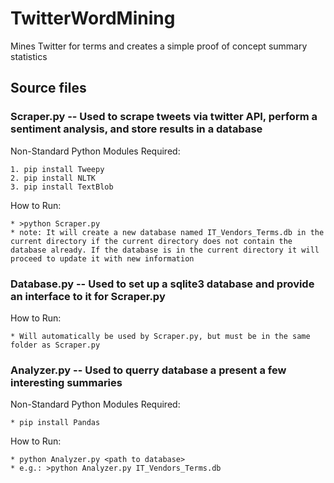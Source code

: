 # TwitterWordMining
Mines Twitter for terms and creates a simple proof of concept summary statistics

## Source files
### Scraper.py -- Used to scrape tweets via twitter API, perform a sentiment analysis, and store results in a database

Non-Standard Python Modules Required:

	1. pip install Tweepy
	2. pip install NLTK
	3. pip install TextBlob
		
How to Run:

	* >python Scraper.py
	* note: It will create a new database named IT_Vendors_Terms.db in the current directory if the current directory does not contain the database already. If the database is in the current directory it will proceed to update it with new information
	
### Database.py -- Used to set up a sqlite3 database and provide an interface to it for Scraper.py

How to Run:

	* Will automatically be used by Scraper.py, but must be in the same folder as Scraper.py


### Analyzer.py -- Used to querry database a present a few interesting summaries

Non-Standard Python Modules Required:

	* pip install Pandas

How to Run:

	* python Analyzer.py <path to database>
	* e.g.: >python Analyzer.py IT_Vendors_Terms.db
